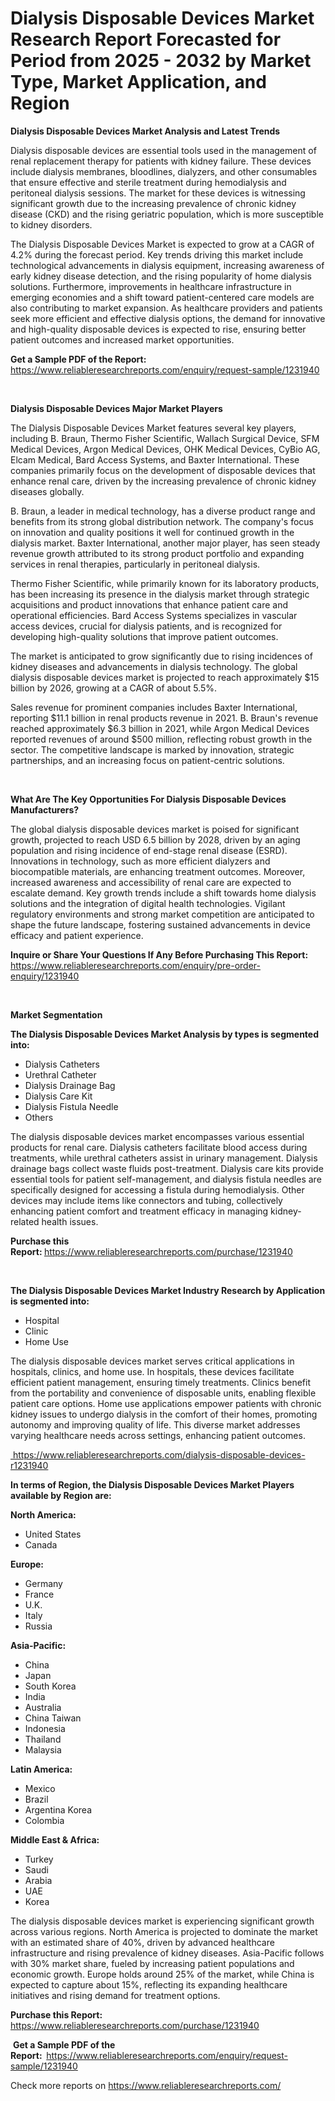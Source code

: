 <p><h1>Dialysis Disposable Devices Market Research Report Forecasted for Period from 2025 -  2032 by Market Type, Market Application, and Region</h1></p><p><strong>Dialysis Disposable Devices Market Analysis and Latest Trends</strong></p>
<p><p>Dialysis disposable devices are essential tools used in the management of renal replacement therapy for patients with kidney failure. These devices include dialysis membranes, bloodlines, dialyzers, and other consumables that ensure effective and sterile treatment during hemodialysis and peritoneal dialysis sessions. The market for these devices is witnessing significant growth due to the increasing prevalence of chronic kidney disease (CKD) and the rising geriatric population, which is more susceptible to kidney disorders.</p><p>The Dialysis Disposable Devices Market is expected to grow at a CAGR of 4.2% during the forecast period. Key trends driving this market include technological advancements in dialysis equipment, increasing awareness of early kidney disease detection, and the rising popularity of home dialysis solutions. Furthermore, improvements in healthcare infrastructure in emerging economies and a shift toward patient-centered care models are also contributing to market expansion. As healthcare providers and patients seek more efficient and effective dialysis options, the demand for innovative and high-quality disposable devices is expected to rise, ensuring better patient outcomes and increased market opportunities.</p></p>
<p><strong>Get a Sample PDF of the Report:&nbsp;</strong> <a href="https://www.reliableresearchreports.com/enquiry/request-sample/1231940?utm_campaign=2224&utm_medium=2&utm_source=Github&utm_content=ia&utm_term=03032025&utm_id=dialysis-disposable-devices">https://www.reliableresearchreports.com/enquiry/request-sample/1231940</a></p>
<p>&nbsp;</p>
<p><strong>Dialysis Disposable Devices Major Market Players</strong></p>
<p><p>The Dialysis Disposable Devices Market features several key players, including B. Braun, Thermo Fisher Scientific, Wallach Surgical Device, SFM Medical Devices, Argon Medical Devices, OHK Medical Devices, CyBio AG, Elcam Medical, Bard Access Systems, and Baxter International. These companies primarily focus on the development of disposable devices that enhance renal care, driven by the increasing prevalence of chronic kidney diseases globally.</p><p>B. Braun, a leader in medical technology, has a diverse product range and benefits from its strong global distribution network. The company's focus on innovation and quality positions it well for continued growth in the dialysis market. Baxter International, another major player, has seen steady revenue growth attributed to its strong product portfolio and expanding services in renal therapies, particularly in peritoneal dialysis.</p><p>Thermo Fisher Scientific, while primarily known for its laboratory products, has been increasing its presence in the dialysis market through strategic acquisitions and product innovations that enhance patient care and operational efficiencies. Bard Access Systems specializes in vascular access devices, crucial for dialysis patients, and is recognized for developing high-quality solutions that improve patient outcomes.</p><p>The market is anticipated to grow significantly due to rising incidences of kidney diseases and advancements in dialysis technology. The global dialysis disposable devices market is projected to reach approximately $15 billion by 2026, growing at a CAGR of about 5.5%. </p><p>Sales revenue for prominent companies includes Baxter International, reporting $11.1 billion in renal products revenue in 2021. B. Braun's revenue reached approximately $6.3 billion in 2021, while Argon Medical Devices reported revenues of around $500 million, reflecting robust growth in the sector. The competitive landscape is marked by innovation, strategic partnerships, and an increasing focus on patient-centric solutions.</p></p>
<p>&nbsp;</p>
<p><strong>What Are The Key Opportunities For Dialysis Disposable Devices Manufacturers?</strong></p>
<p><p>The global dialysis disposable devices market is poised for significant growth, projected to reach USD 6.5 billion by 2028, driven by an aging population and rising incidence of end-stage renal disease (ESRD). Innovations in technology, such as more efficient dialyzers and biocompatible materials, are enhancing treatment outcomes. Moreover, increased awareness and accessibility of renal care are expected to escalate demand. Key growth trends include a shift towards home dialysis solutions and the integration of digital health technologies. Vigilant regulatory environments and strong market competition are anticipated to shape the future landscape, fostering sustained advancements in device efficacy and patient experience.</p></p>
<p><strong>Inquire or Share Your Questions If Any Before Purchasing This Report:</strong> <a href="https://www.reliableresearchreports.com/enquiry/pre-order-enquiry/1231940?utm_campaign=2224&utm_medium=2&utm_source=Github&utm_content=ia&utm_term=03032025&utm_id=dialysis-disposable-devices">https://www.reliableresearchreports.com/enquiry/pre-order-enquiry/1231940</a></p>
<p>&nbsp;</p>
<p><strong>Market Segmentation</strong></p>
<p><strong>The Dialysis Disposable Devices Market Analysis by types is segmented into:</strong></p>
<p><ul><li>Dialysis Catheters</li><li>Urethral Catheter</li><li>Dialysis Drainage Bag</li><li>Dialysis Care Kit</li><li>Dialysis Fistula Needle</li><li>Others</li></ul></p>
<p><p>The dialysis disposable devices market encompasses various essential products for renal care. Dialysis catheters facilitate blood access during treatments, while urethral catheters assist in urinary management. Dialysis drainage bags collect waste fluids post-treatment. Dialysis care kits provide essential tools for patient self-management, and dialysis fistula needles are specifically designed for accessing a fistula during hemodialysis. Other devices may include items like connectors and tubing, collectively enhancing patient comfort and treatment efficacy in managing kidney-related health issues.</p></p>
<p><strong>Purchase this Report:&nbsp;</strong><a href="https://www.reliableresearchreports.com/purchase/1231940?utm_campaign=2224&utm_medium=2&utm_source=Github&utm_content=ia&utm_term=03032025&utm_id=dialysis-disposable-devices">https://www.reliableresearchreports.com/purchase/1231940</a></p>
<p>&nbsp;</p>
<p><strong>The Dialysis Disposable Devices Market Industry Research by Application is segmented into:</strong></p>
<p><ul><li>Hospital</li><li>Clinic</li><li>Home Use</li></ul></p>
<p><p>The dialysis disposable devices market serves critical applications in hospitals, clinics, and home use. In hospitals, these devices facilitate efficient patient management, ensuring timely treatments. Clinics benefit from the portability and convenience of disposable units, enabling flexible patient care options. Home use applications empower patients with chronic kidney issues to undergo dialysis in the comfort of their homes, promoting autonomy and improving quality of life. This diverse market addresses varying healthcare needs across settings, enhancing patient outcomes.</p></p>
<p><a href="https://www.reliableresearchreports.com/dialysis-disposable-devices-r1231940?utm_campaign=2224&utm_medium=2&utm_source=Github&utm_content=ia&utm_term=03032025&utm_id=dialysis-disposable-devices">&nbsp;https://www.reliableresearchreports.com/dialysis-disposable-devices-r1231940</a></p>
<p><strong>In terms of Region, the Dialysis Disposable Devices Market Players available by Region are:</strong></p>
<p>
    <p> <strong> North America: </strong>
        <ul>
            <li>United States</li>
            <li>Canada</li>
        </ul>
        </p> 
    <p> <strong> Europe: </strong>
        <ul>
            <li>Germany</li>
            <li>France</li>
            <li>U.K.</li>
            <li>Italy</li>
            <li>Russia</li>
        </ul>
        </p> 
    <p> <strong> Asia-Pacific: </strong>
        <ul>
            <li>China</li>
            <li>Japan</li>
            <li>South Korea</li>
            <li>India</li>
            <li>Australia</li>
            <li>China Taiwan</li>
            <li>Indonesia</li>
            <li>Thailand</li>
            <li>Malaysia</li>
        </ul>
        </p> 
    <p> <strong> Latin America: </strong>
        <ul>
            <li>Mexico</li>
            <li>Brazil</li>
            <li>Argentina Korea</li>
            <li>Colombia</li>
        </ul>
        </p> 
    <p> <strong> Middle East & Africa: </strong>
        <ul>
            <li>Turkey</li>
            <li>Saudi</li>
            <li>Arabia</li>
            <li>UAE</li>
            <li>Korea</li>
        </ul>
    </p>
    </p>
<p><p>The dialysis disposable devices market is experiencing significant growth across various regions. North America is projected to dominate the market with an estimated share of 40%, driven by advanced healthcare infrastructure and rising prevalence of kidney diseases. Asia-Pacific follows with 30% market share, fueled by increasing patient populations and economic growth. Europe holds around 25% of the market, while China is expected to capture about 15%, reflecting its expanding healthcare initiatives and rising demand for treatment options.</p></p>
<p><strong>Purchase this Report: </strong><a href="https://www.reliableresearchreports.com/purchase/1231940?utm_campaign=2224&utm_medium=2&utm_source=Github&utm_content=ia&utm_term=03032025&utm_id=dialysis-disposable-devices">https://www.reliableresearchreports.com/purchase/1231940</a></p>
<p>&nbsp;<strong>Get a Sample PDF of the Report:&nbsp;&nbsp;</strong><a href="https://www.reliableresearchreports.com/enquiry/request-sample/1231940?utm_campaign=2224&utm_medium=2&utm_source=Github&utm_content=ia&utm_term=03032025&utm_id=dialysis-disposable-devices">https://www.reliableresearchreports.com/enquiry/request-sample/1231940</a></p>
<p><strong></strong></p>
<p>Check more reports on <a href="https://www.reliableresearchreports.com/?utm_campaign=2224&utm_medium=2&utm_source=Github&utm_content=ia&utm_term=03032025&utm_id=dialysis-disposable-devices">https://www.reliableresearchreports.com/</a></p>